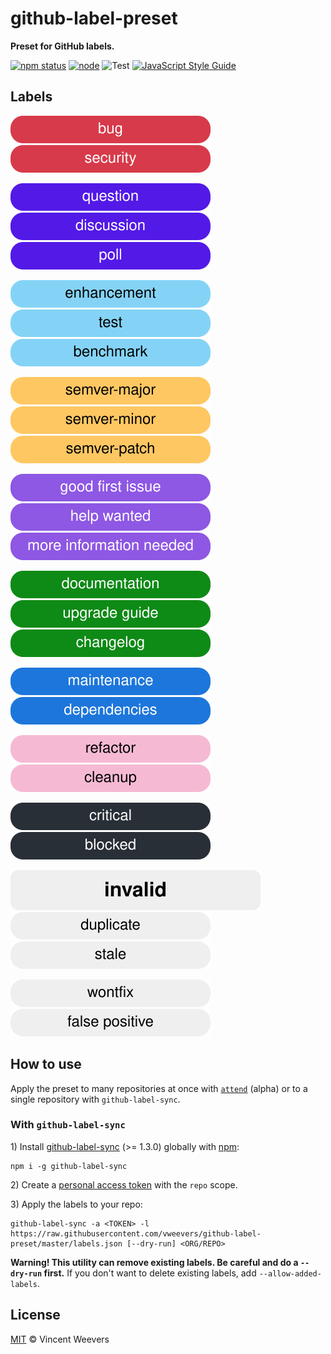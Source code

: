 # github-label-preset

**Preset for GitHub labels.**  

[![npm status](http://img.shields.io/npm/v/github-label-preset.svg)](https://www.npmjs.org/package/github-label-preset)
[![node](https://img.shields.io/node/v/github-label-preset.svg)](https://www.npmjs.org/package/github-label-preset)
![Test](https://github.com/vweevers/github-label-preset/workflows/Test/badge.svg?branch=master)
[![JavaScript Style Guide](https://img.shields.io/badge/code_style-standard-brightgreen.svg)](https://standardjs.com)

## Labels

![problem-bug](svg/problem-bug.svg) ![problem-security](svg/problem-security.svg)

![discussion-question](svg/discussion-question.svg) ![discussion-discussion](svg/discussion-discussion.svg) ![discussion-poll](svg/discussion-poll.svg)

![add-enhancement](svg/add-enhancement.svg) ![add-test](svg/add-test.svg) ![add-benchmark](svg/add-benchmark.svg)

![semver-semver-major](svg/semver-semver-major.svg) ![semver-semver-minor](svg/semver-semver-minor.svg) ![semver-semver-patch](svg/semver-semver-patch.svg)

![help-wanted-good-first-issue](svg/help-wanted-good-first-issue.svg) ![help-wanted-help-wanted](svg/help-wanted-help-wanted.svg) ![help-wanted-more-information-needed](svg/help-wanted-more-information-needed.svg)

![documentation-documentation](svg/documentation-documentation.svg) ![documentation-upgrade-guide](svg/documentation-upgrade-guide.svg) ![documentation-changelog](svg/documentation-changelog.svg)

![maintenance-maintenance](svg/maintenance-maintenance.svg) ![maintenance-dependencies](svg/maintenance-dependencies.svg)

![cleanup-refactor](svg/cleanup-refactor.svg) ![cleanup-cleanup](svg/cleanup-cleanup.svg)

![priority-critical](svg/priority-critical.svg) ![priority-blocked](svg/priority-blocked.svg)

![inactive-invalid](svg/inactive-invalid.svg) ![inactive-duplicate](svg/inactive-duplicate.svg) ![inactive-stale](svg/inactive-stale.svg)

![inactive-wontfix](svg/inactive-wontfix.svg) ![inactive-false-positive](svg/inactive-false-positive.svg)

## How to use

Apply the preset to many repositories at once with [`attend`](https://github.com/vweevers/attend) (alpha) or to a single repository with `github-label-sync`.

### With `github-label-sync`

1\) Install [github-label-sync](https://github.com/Financial-Times/github-label-sync) (>= 1.3.0) globally with [npm](https://npmjs.org):

```
npm i -g github-label-sync
```

2\) Create a [personal access token](https://github.com/settings/tokens) with the `repo` scope.

3\) Apply the labels to your repo:

```
github-label-sync -a <TOKEN> -l https://raw.githubusercontent.com/vweevers/github-label-preset/master/labels.json [--dry-run] <ORG/REPO>
```

**Warning! This utility can remove existing labels. Be careful and do a `--dry-run` first.** If you don't want to delete existing labels, add `--allow-added-labels`.

## License

[MIT](LICENSE) © Vincent Weevers
